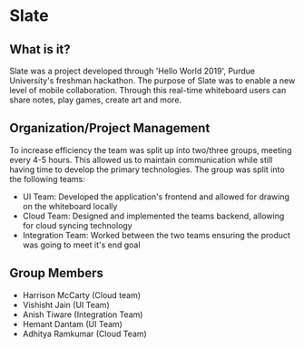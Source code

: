 # Slate
## What is it? 
Slate was a project developed through 'Hello World 2019', Purdue University's freshman hackathon. 
The purpose of Slate was to enable a new level of mobile collaboration. Through this real-time 
whiteboard users can share notes, play games, create art and more.

## Organization/Project Management
To increase efficiency the team was split up into two/three groups, meeting every 4-5 hours. This allowed us
to maintain communication while still having time to develop the primary technologies. The group was split into
the following teams:

- UI Team: Developed the application's frontend and allowed for drawing on the whiteboard locally
- Cloud Team: Designed and implemented the teams backend, allowing for cloud syncing technology
- Integration Team: Worked between the two teams ensuring the product was going to meet it's end goal


## Group Members
- Harrison McCarty (Cloud team)
- Vishisht Jain (UI Team)
- Anish Tiware (Integration Team)
- Hemant Dantam (UI Team)
- Adhitya Ramkumar (Cloud Team)
